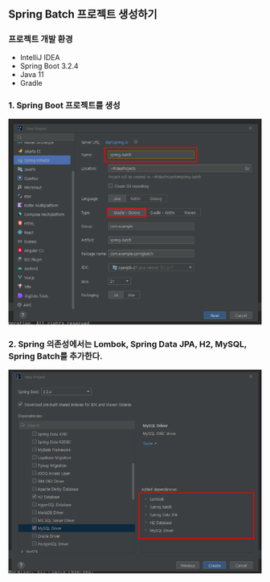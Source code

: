 ## Spring Batch 프로젝트 생성하기


### 프로젝트 개발 환경
- IntelliJ IDEA 
- Spring Boot 3.2.4
- Java 11
- Gradle

### 1. Spring Boot 프로젝트를 생성
![](https://github.com/dididiri1/TIL/blob/main/Batch/images/02_01.png?raw=true)

### 2. Spring 의존성에서는 Lombok, Spring Data JPA, H2, MySQL, Spring Batch를 추가한다.
![](https://github.com/dididiri1/TIL/blob/main/Batch/images/02_02.png?raw=true)